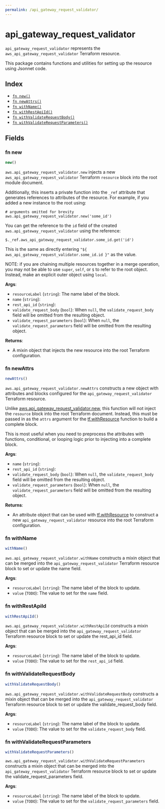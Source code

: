 ```yaml
---
permalink: /api_gateway_request_validator/
---
```


# api_gateway_request_validator

`api_gateway_request_validator` represents the `aws_api_gateway_request_validator` Terraform resource.



This package contains functions and utilities for setting up the resource using Jsonnet code.


## Index

* [`fn new()`](#fn-new)
* [`fn newAttrs()`](#fn-newattrs)
* [`fn withName()`](#fn-withname)
* [`fn withRestApiId()`](#fn-withrestapiid)
* [`fn withValidateRequestBody()`](#fn-withvalidaterequestbody)
* [`fn withValidateRequestParameters()`](#fn-withvalidaterequestparameters)

## Fields

### fn new

```ts
new()
```


`aws.api_gateway_request_validator.new` injects a new `aws_api_gateway_request_validator` Terraform `resource`
block into the root module document.

Additionally, this inserts a private function into the `_ref` attribute that generates references to attributes of the
resource. For example, if you added a new instance to the root using:

    # arguments omitted for brevity
    aws.api_gateway_request_validator.new('some_id')

You can get the reference to the `id` field of the created `aws.api_gateway_request_validator` using the reference:

    $._ref.aws_api_gateway_request_validator.some_id.get('id')

This is the same as directly entering `"${ aws_api_gateway_request_validator.some_id.id }"` as the value.

NOTE: if you are chaining multiple resources together in a merge operation, you may not be able to use `super`, `self`,
or `$` to refer to the root object. Instead, make an explicit outer object using `local`.

**Args**:
  - `resourceLabel` (`string`): The name label of the block.
  - `name` (`string`): 
  - `rest_api_id` (`string`): 
  - `validate_request_body` (`bool`):  When `null`, the `validate_request_body` field will be omitted from the resulting object.
  - `validate_request_parameters` (`bool`):  When `null`, the `validate_request_parameters` field will be omitted from the resulting object.

**Returns**:
- A mixin object that injects the new resource into the root Terraform configuration.


### fn newAttrs

```ts
newAttrs()
```


`aws.api_gateway_request_validator.newAttrs` constructs a new object with attributes and blocks configured for the `api_gateway_request_validator`
Terraform resource.

Unlike [aws.api_gateway_request_validator.new](#fn-apigatewayrequestvalidatornew), this function will not inject the `resource`
block into the root Terraform document. Instead, this must be passed in as the `attrs` argument for the
[tf.withResource](https://github.com/tf-libsonnet/core/tree/main/docs#fn-withresource) function to build a complete block.

This is most useful when you need to preprocess the attributes with functions, conditional, or looping logic prior to
injecting into a complete block.

**Args**:
  - `name` (`string`): 
  - `rest_api_id` (`string`): 
  - `validate_request_body` (`bool`):  When `null`, the `validate_request_body` field will be omitted from the resulting object.
  - `validate_request_parameters` (`bool`):  When `null`, the `validate_request_parameters` field will be omitted from the resulting object.

**Returns**:
  - An attribute object that can be used with [tf.withResource](https://github.com/tf-libsonnet/core/tree/main/docs#fn-withresource) to construct a new `api_gateway_request_validator` resource into the root Terraform configuration.


### fn withName

```ts
withName()
```

`aws.api_gateway_request_validator.withName` constructs a mixin object that can be merged into the `api_gateway_request_validator`
Terraform resource block to set or update the name field.



**Args**:
  - `resourceLabel` (`string`): The name label of the block to update.
  - `value` (`TODO`): The value to set for the `name` field.


### fn withRestApiId

```ts
withRestApiId()
```

`aws.api_gateway_request_validator.withRestApiId` constructs a mixin object that can be merged into the `api_gateway_request_validator`
Terraform resource block to set or update the rest_api_id field.



**Args**:
  - `resourceLabel` (`string`): The name label of the block to update.
  - `value` (`TODO`): The value to set for the `rest_api_id` field.


### fn withValidateRequestBody

```ts
withValidateRequestBody()
```

`aws.api_gateway_request_validator.withValidateRequestBody` constructs a mixin object that can be merged into the `api_gateway_request_validator`
Terraform resource block to set or update the validate_request_body field.



**Args**:
  - `resourceLabel` (`string`): The name label of the block to update.
  - `value` (`TODO`): The value to set for the `validate_request_body` field.


### fn withValidateRequestParameters

```ts
withValidateRequestParameters()
```

`aws.api_gateway_request_validator.withValidateRequestParameters` constructs a mixin object that can be merged into the `api_gateway_request_validator`
Terraform resource block to set or update the validate_request_parameters field.



**Args**:
  - `resourceLabel` (`string`): The name label of the block to update.
  - `value` (`TODO`): The value to set for the `validate_request_parameters` field.
